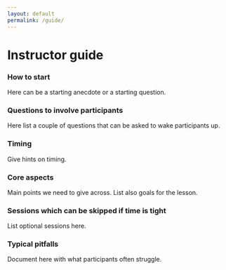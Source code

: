 ```yaml
---
layout: default
permalink: /guide/
---
```


# Instructor guide

### How to start

Here can be a starting anecdote or a starting question.


### Questions to involve participants

Here list a couple of questions that can be asked to
wake participants up.


### Timing

Give hints on timing.


### Core aspects

Main points we need to give across. List also goals for the lesson.


### Sessions which can be skipped if time is tight

List optional sessions here.


### Typical pitfalls

Document here with what participants often struggle.
